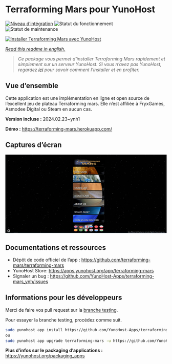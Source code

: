 <!--
N.B.: This README was automatically generated by https://github.com/YunoHost/apps/tree/master/tools/readme_generator
It shall NOT be edited by hand.
-->

# Terraforming Mars  pour YunoHost

[![Niveau d’intégration](https://dash.yunohost.org/integration/terraforming-mars.svg)](https://dash.yunohost.org/appci/app/terraforming-mars) ![Statut du fonctionnement](https://ci-apps.yunohost.org/ci/badges/terraforming-mars.status.svg) ![Statut de maintenance](https://ci-apps.yunohost.org/ci/badges/terraforming-mars.maintain.svg)

[![Installer Terraforming Mars  avec YunoHost](https://install-app.yunohost.org/install-with-yunohost.svg)](https://install-app.yunohost.org/?app=terraforming-mars)

*[Read this readme in english.](./README.md)*

> *Ce package vous permet d’installer Terraforming Mars  rapidement et simplement sur un serveur YunoHost.
Si vous n’avez pas YunoHost, regardez [ici](https://yunohost.org/#/install) pour savoir comment l’installer et en profiter.*

## Vue d’ensemble

Cette application est une implémentation en ligne et open source de l’excellent jeu de plateau Terraforming mars. Elle n’est affiliée à FryxGames, Asmodee Digital ou Steam en aucun cas.

**Version incluse :** 2024.02.23~ynh1

**Démo :** https://terraforming-mars.herokuapp.com/

## Captures d’écran

![Capture d’écran de Terraforming Mars ](./doc/screenshots/screenshot.png)

## Documentations et ressources

* Dépôt de code officiel de l’app : <https://github.com/terraforming-mars/terraforming-mars>
* YunoHost Store: <https://apps.yunohost.org/app/terraforming-mars>
* Signaler un bug : <https://github.com/YunoHost-Apps/terraforming-mars_ynh/issues>

## Informations pour les développeurs

Merci de faire vos pull request sur la [branche testing](https://github.com/YunoHost-Apps/terraforming-mars_ynh/tree/testing).

Pour essayer la branche testing, procédez comme suit.

``` bash
sudo yunohost app install https://github.com/YunoHost-Apps/terraforming-mars_ynh/tree/testing --debug
ou
sudo yunohost app upgrade terraforming-mars -u https://github.com/YunoHost-Apps/terraforming-mars_ynh/tree/testing --debug
```

**Plus d’infos sur le packaging d’applications :** <https://yunohost.org/packaging_apps>